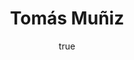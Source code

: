 ---
title: "Tomás Muñiz"
author:
  image: "img/authors/tomas-muniz.jpg"
  origin: "Chile"
  profession: "Game Dev"
  birthDate: "1994-04-14"
  bio: "Game Dev aficionado a la cocina."
  social: []
---
